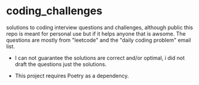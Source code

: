 # coding_challenges
solutions to coding interview questions and challenges, although public this repo is meant for personal use but if it helps anyone that is awsome.
The questions are mostly from "leetcode" and the "daily coding problem" email list.

* I can not guarantee the solutions are correct and/or optimal, i did not draft the questions just the solutions.

* This project requires Poetry as a dependency.
